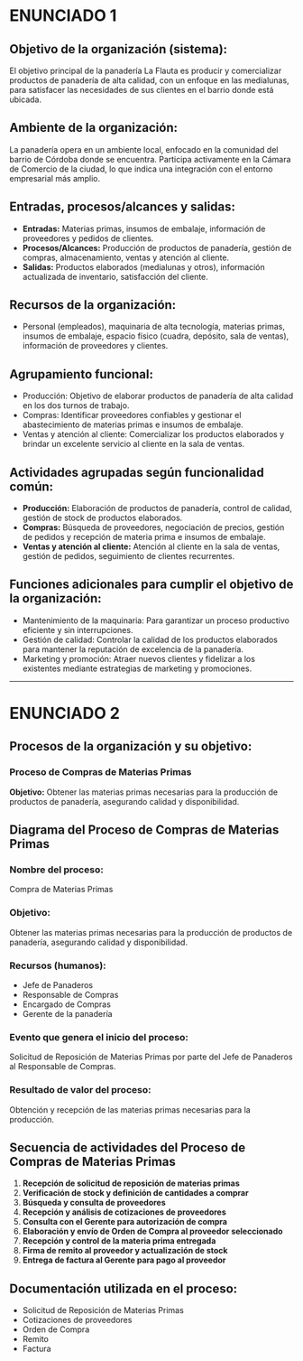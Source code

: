 # ENUNCIADO 1

## Objetivo de la organización (sistema):
El objetivo principal de la panadería La Flauta es producir y comercializar productos de panadería de alta calidad, con un enfoque en las medialunas, para satisfacer las necesidades de sus clientes en el barrio donde está ubicada.

## Ambiente de la organización:
La panadería opera en un ambiente local, enfocado en la comunidad del barrio de Córdoba donde se encuentra. Participa activamente en la Cámara de Comercio de la ciudad, lo que indica una integración con el entorno empresarial más amplio.

## Entradas, procesos/alcances y salidas:
- **Entradas:** Materias primas, insumos de embalaje, información de proveedores y pedidos de clientes.
- **Procesos/Alcances:** Producción de productos de panadería, gestión de compras, almacenamiento, ventas y atención al cliente.
- **Salidas:** Productos elaborados (medialunas y otros), información actualizada de inventario, satisfacción del cliente.

## Recursos de la organización:
- Personal (empleados), maquinaria de alta tecnología, materias primas, insumos de embalaje, espacio físico (cuadra, depósito, sala de ventas), información de proveedores y clientes.

## Agrupamiento funcional:
- Producción: Objetivo de elaborar productos de panadería de alta calidad en los dos turnos de trabajo.
- Compras: Identificar proveedores confiables y gestionar el abastecimiento de materias primas e insumos de embalaje.
- Ventas y atención al cliente: Comercializar los productos elaborados y brindar un excelente servicio al cliente en la sala de ventas.

## Actividades agrupadas según funcionalidad común:
- **Producción:** Elaboración de productos de panadería, control de calidad, gestión de stock de productos elaborados.
- **Compras:** Búsqueda de proveedores, negociación de precios, gestión de pedidos y recepción de materia prima e insumos de embalaje.
- **Ventas y atención al cliente:** Atención al cliente en la sala de ventas, gestión de pedidos, seguimiento de clientes recurrentes.

## Funciones adicionales para cumplir el objetivo de la organización:
- Mantenimiento de la maquinaria: Para garantizar un proceso productivo eficiente y sin interrupciones.
- Gestión de calidad: Controlar la calidad de los productos elaborados para mantener la reputación de excelencia de la panadería.
- Marketing y promoción: Atraer nuevos clientes y fidelizar a los existentes mediante estrategias de marketing y promociones.

---

# ENUNCIADO 2

## Procesos de la organización y su objetivo:

### Proceso de Compras de Materias Primas
**Objetivo:** Obtener las materias primas necesarias para la producción de productos de panadería, asegurando calidad y disponibilidad.

## Diagrama del Proceso de Compras de Materias Primas

### Nombre del proceso:
Compra de Materias Primas

### Objetivo:
Obtener las materias primas necesarias para la producción de productos de panadería, asegurando calidad y disponibilidad.

### Recursos (humanos):
- Jefe de Panaderos
- Responsable de Compras
- Encargado de Compras
- Gerente de la panadería

### Evento que genera el inicio del proceso:
Solicitud de Reposición de Materias Primas por parte del Jefe de Panaderos al Responsable de Compras.

### Resultado de valor del proceso:
Obtención y recepción de las materias primas necesarias para la producción.

## Secuencia de actividades del Proceso de Compras de Materias Primas

1. **Recepción de solicitud de reposición de materias primas**
2. **Verificación de stock y definición de cantidades a comprar**
3. **Búsqueda y consulta de proveedores**
4. **Recepción y análisis de cotizaciones de proveedores**
5. **Consulta con el Gerente para autorización de compra**
6. **Elaboración y envío de Orden de Compra al proveedor seleccionado**
7. **Recepción y control de la materia prima entregada**
8. **Firma de remito al proveedor y actualización de stock**
9. **Entrega de factura al Gerente para pago al proveedor**

## Documentación utilizada en el proceso:
- Solicitud de Reposición de Materias Primas
- Cotizaciones de proveedores
- Orden de Compra
- Remito
- Factura
